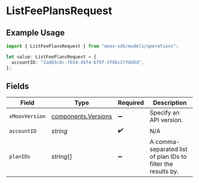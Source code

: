 # ListFeePlansRequest

## Example Usage

```typescript
import { ListFeePlansRequest } from "moov-sdk/models/operations";

let value: ListFeePlansRequest = {
  accountID: "2ad83c8c-f654-4bf4-b79f-3f8bc2ffdd5d",
};
```

## Fields

| Field                                                        | Type                                                         | Required                                                     | Description                                                  |
| ------------------------------------------------------------ | ------------------------------------------------------------ | ------------------------------------------------------------ | ------------------------------------------------------------ |
| `xMoovVersion`                                               | [components.Versions](../../models/components/versions.md)   | :heavy_minus_sign:                                           | Specify an API version.                                      |
| `accountID`                                                  | *string*                                                     | :heavy_check_mark:                                           | N/A                                                          |
| `planIDs`                                                    | *string*[]                                                   | :heavy_minus_sign:                                           | A comma-separated list of plan IDs to filter the results by. |